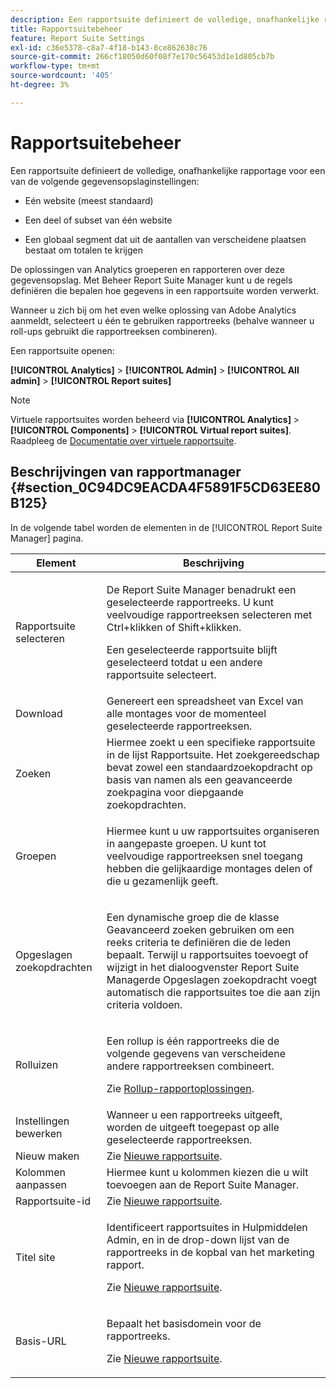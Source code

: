 ```yaml
---
description: Een rapportsuite definieert de volledige, onafhankelijke rapportage op een gekozen website, een set websites of een subset van webpagina's.
title: Rapportsuitebeheer
feature: Report Suite Settings
exl-id: c36e5378-c8a7-4f18-b143-8ce862638c76
source-git-commit: 266cf18050d60f08f7e170c56453d1e1d805cb7b
workflow-type: tm+mt
source-wordcount: '405'
ht-degree: 3%

---
```


# Rapportsuitebeheer

Een rapportsuite definieert de volledige, onafhankelijke rapportage voor een van de volgende gegevensopslaginstellingen:

* Eén website (meest standaard)

* Een deel of subset van één website

* Een globaal segment dat uit de aantallen van verscheidene plaatsen bestaat om totalen te krijgen

De oplossingen van Analytics groeperen en rapporteren over deze gegevensopslag. Met Beheer Report Suite Manager kunt u de regels definiëren die bepalen hoe gegevens in een rapportsuite worden verwerkt.

Wanneer u zich bij om het even welke oplossing van Adobe Analytics aanmeldt, selecteert u één te gebruiken rapportreeks (behalve wanneer u roll-ups gebruikt die rapportreeksen combineren).

Een rapportsuite openen:

**[!UICONTROL Analytics]** > **[!UICONTROL Admin]** > **[!UICONTROL All admin]** > **[!UICONTROL Report suites]**

>[!NOTE]
>
>Virtuele rapportsuites worden beheerd via **[!UICONTROL Analytics]** > **[!UICONTROL Components]** > **[!UICONTROL Virtual report suites]**. Raadpleeg de [Documentatie over virtuele rapportsuite](/help/components/vrs/vrs-about.md).

## Beschrijvingen van rapportmanager {#section_0C94DC9EACDA4F5891F5CD63EE80B125}

In de volgende tabel worden de elementen in de [!UICONTROL Report Suite Manager] pagina.

<table id="table_F739FBD8DB8D409E916F12F61C5953D0"> 
 <thead> 
  <tr> 
   <th colname="col1" class="entry"> Element </th> 
   <th colname="col2" class="entry"> Beschrijving </th> 
  </tr> 
 </thead>
 <tbody> 
  <tr> 
   <td colname="col1"> <span class="wintitle"> Rapportsuite selecteren</span> </td> 
   <td colname="col2"> <p>De <span class="wintitle"> Report Suite Manager</span> benadrukt een geselecteerde rapportreeks. U kunt veelvoudige rapportreeksen selecteren met <span class="uicontrol"> Ctrl+klikken</span> of <span class="uicontrol"> Shift+klikken</span>. </p> <p>Een geselecteerde rapportsuite blijft geselecteerd totdat u een andere rapportsuite selecteert. </p> </td> 
  </tr> 
  <tr> 
   <td colname="col1"> <span class="wintitle"> Download</span> </td> 
   <td colname="col2"> Genereert een spreadsheet van Excel van alle montages voor de momenteel geselecteerde rapportreeksen. </td> 
  </tr> 
  <tr> 
   <td colname="col1"> <span class="wintitle"> Zoeken</span> </td> 
   <td colname="col2"> Hiermee zoekt u een specifieke rapportsuite in de lijst Rapportsuite. Het zoekgereedschap bevat zowel een standaardzoekopdracht op basis van namen als een geavanceerde zoekpagina voor diepgaande zoekopdrachten. </td> 
  </tr> 
  <tr> 
   <td colname="col1"> <span class="wintitle"> Groepen</span> </td> 
   <td colname="col2"> <p>Hiermee kunt u uw rapportsuites organiseren in aangepaste groepen. U kunt tot veelvoudige rapportreeksen snel toegang hebben die gelijkaardige montages delen of die u gezamenlijk geeft. </p> </td> 
  </tr> 
  <tr> 
   <td colname="col1"> <span class="wintitle"> Opgeslagen zoekopdrachten</span> </td> 
   <td colname="col2"> <p>Een dynamische groep die de klasse <span class="wintitle"> Geavanceerd zoeken</span> gebruiken om een reeks criteria te definiëren die de leden bepaalt. Terwijl u rapportsuites toevoegt of wijzigt in het dialoogvenster <span class="wintitle"> Report Suite Manager</span>de <span class="wintitle"> Opgeslagen zoekopdracht</span> voegt automatisch die rapportsuites toe die aan zijn criteria voldoen. </p> </td> 
  </tr> 
  <tr> 
   <td colname="col1"> <span class="wintitle"> Rolluizen</span> </td> 
   <td colname="col2"> <p>Een rollup is één rapportreeks die de volgende gegevens van verscheidene andere rapportreeksen combineert. </p> <p>Zie <a href="/help/admin/admin/c-manage-report-suites/rollup-report-suite.md"> Rollup-rapportoplossingen</a>. </p> </td> 
  </tr> 
  <tr> 
   <td colname="col1"> <span class="wintitle"> Instellingen bewerken</span> </td> 
   <td colname="col2"> Wanneer u een rapportreeks uitgeeft, worden de uitgeeft toegepast op alle geselecteerde rapportreeksen. </td> 
  </tr> 
  <tr> 
   <td colname="col1"> <span class="wintitle"> Nieuw maken</span> </td> 
   <td colname="col2">Zie <a href="/help/admin/admin/c-manage-report-suites/c-new-report-suite/new-report-suite.md"> Nieuwe rapportsuite</a>. </td> 
  </tr> 
  <tr> 
   <td colname="col1"> <span class="wintitle"> Kolommen aanpassen</span> </td> 
   <td colname="col2">Hiermee kunt u kolommen kiezen die u wilt toevoegen aan de <span class="wintitle"> Report Suite Manager</span>. </td> 
  </tr> 
  <tr> 
   <td colname="col1"> <span class="wintitle"> Rapportsuite-id</span> </td> 
   <td colname="col2">Zie <a href="/help/admin/admin/c-manage-report-suites/c-new-report-suite/new-report-suite.md"> Nieuwe rapportsuite</a>. </td> 
  </tr> 
  <tr> 
   <td colname="col1"> <span class="wintitle"> Titel site</span> </td> 
   <td colname="col2"> <p>Identificeert rapportsuites in Hulpmiddelen Admin, en in de drop-down lijst van de rapportreeks in de kopbal van het marketing rapport. </p> <p>Zie <a href="/help/admin/admin/c-manage-report-suites/c-new-report-suite/new-report-suite.md"> Nieuwe rapportsuite</a>. </p> </td> 
  </tr> 
  <tr> 
   <td colname="col1"> <span class="wintitle"> Basis-URL</span> </td> 
   <td colname="col2"> <p>Bepaalt het basisdomein voor de rapportreeks. </p> <p>Zie <a href="/help/admin/admin/c-manage-report-suites/c-new-report-suite/new-report-suite.md"> Nieuwe rapportsuite</a>. </p> </td> 
  </tr> 
 </tbody> 
</table>
